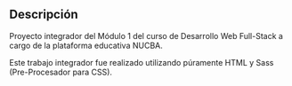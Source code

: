 ## **Descripción**

Proyecto integrador del Módulo 1 del curso de Desarrollo Web Full-Stack a cargo de la plataforma educativa NUCBA.

Este trabajo integrador fue realizado utilizando púramente HTML y Sass (Pre-Procesador para CSS).
